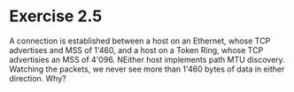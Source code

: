# Exercise 2.5 
A connection is established between a host on an Ethernet, whose TCP advertises and MSS of 1'460, and a host on a Token Ring, whose TCP advertisies an MSS of 4'096. NEither host implements path MTU discovery. Watching the packets, we never see more than 1'460 bytes of data in either direction. Why?
